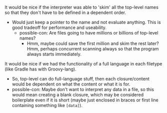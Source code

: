It would be nice if the interpreter was able to 'skim' all the top-level names so that they don't have to be defined in a dependent order.
- Would just keep a pointer to the name and not evaluate anything. This is good tradeoff for performance and useability.
  - possible-con: Are files going to have millions or billions of top-level names?
    - Hmm, maybe could save the first million and skim the rest later? Hmm, perhaps concurrent scanning always so that the program always starts immediately.
  
It would be nice if we had the functionality of a full language in each filetype (like Gradle has with Groovy-lang).
- So, top-level can do full-language stuff, then each closure/content would be dependent on what the content or what it is for.
- possible-con: Maybe don't want to interpret any data in a file, so this would mean creating a blank closure, which may be considered boilerplate even if it is short (maybe just enclosed in braces or first line containing something like `[data]`).
